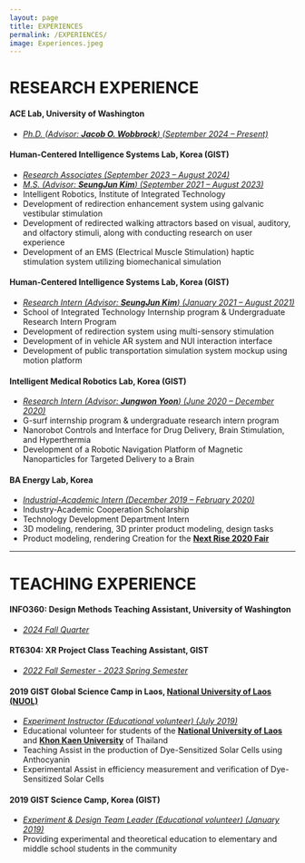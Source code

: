 ```yaml
---
layout: page
title: EXPERIENCES
permalink: /EXPERIENCES/
image: Experiences.jpeg
---
```


# RESEARCH EXPERIENCE

#### ACE Lab, University of Washington
* <i><u>Ph.D. (Advisor: <a href="https://faculty.washington.edu/wobbrock/"><strong>Jacob O. Wobbrock</strong></a>) (September 2024 – Present)</u></i><br />

#### Human-Centered Intelligence Systems Lab, Korea (GIST)
* <i><u>Research Associates (September 2023 – August 2024)</u></i><br />
* <i><u>M.S. (Advisor: <a href="https://scholar.google.co.kr/citations?user=AjfRd6wAAAAJ&hl"><strong>SeungJun Kim</strong></a>) (September 2021 – August 2023)</u></i><br />
* Intelligent Robotics, Institute of Integrated Technology<br />
* Development of redirection enhancement system using galvanic vestibular stimulation<br />
* Development of redirected walking attractors based on visual, auditory, and olfactory stimuli, along with conducting research on user experience<br />
* Development of an EMS (Electrical Muscle Stimulation) haptic stimulation system utilizing biomechanical simulation<br />

#### Human-Centered Intelligence Systems Lab, Korea (GIST)
* <i><u>Research Intern (Advisor: <a href="https://scholar.google.co.kr/citations?user=AjfRd6wAAAAJ&hl"><strong>SeungJun Kim</strong></a>) (January 2021 – August 2021)</u></i><br />
* School of Integrated Technology Internship program & Undergraduate Research Intern Program<br />
* Development of redirection system using multi-sensory stimulation<br />
* Development of in vehicle AR system and NUI interaction interface<br />
* Development of public transportation simulation system mockup using motion platform

#### Intelligent Medical Robotics Lab, Korea (GIST)
* <i><u>Research Intern (Advisor: <a href="https://scholar.google.co.kr/citations?user=oG-utS8AAAAJ&hl"><strong>Jungwon Yoon</strong></a>) (June 2020 – December 2020)</u></i><br />
* G-surf internship program & undergraduate research intern program<br />
* Nanorobot Controls and Interface for Drug Delivery, Brain Stimulation, and Hyperthermia<br />
* Development of a Robotic Navigation Platform of Magnetic Nanoparticles for Targeted Delivery to a Brain

#### BA Energy Lab, Korea
* <i><u>Industrial-Academic Intern (December 2019 – February 2020)</u></i><br />
* Industry-Academic Cooperation Scholarship<br />
* Technology Development Department Intern<br />
* 3D modeling, rendering, 3D printer product modeling, design tasks<br />
* Product modeling, rendering Creation for the <a href="https://nextrise.co.kr/en"><strong>Next Rise 2020 Fair</strong></a>

***

# TEACHING EXPERIENCE
#### INFO360: Design Methods Teaching Assistant, University of Washington 
* <i><u>2024 Fall Quarter</u></i><br />

#### RT6304: XR Project Class Teaching Assistant, GIST
* <i><u>2022 Fall Semester - 2023 Spring Semester</u></i><br />

#### 2019 GIST Global Science Camp in Laos, <a href="https://www.nuol.edu.la/index.php/en">National University of Laos (NUOL)</a>
* <i><u>Experiment Instructor (Educational volunteer) (July 2019)</u></i><br />
* Educational volunteer for students of the <a href="https://www.nuol.edu.la/index.php/en"><strong>National University of Laos</strong></a> and <a href="https://www.kku.ac.th"><strong>Khon Kaen University</strong></a> of Thailand
* Teaching Assist in the production of Dye-Sensitized Solar Cells using Anthocyanin
* Experimental Assist in efficiency measurement and verification of Dye-Sensitized Solar Cells

#### 2019 GIST Science Camp, Korea (GIST)
* <i><u>Experiment & Design Team Leader (Educational volunteer) (January 2019)</u></i><br />
* Providing experimental and theoretical education to elementary and middle school students in the community